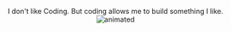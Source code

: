 

<p align="center">
  I don't like Coding.
But coding allows me to build something I like. 
  <img src="https://media.giphy.com/media/Y073XklaFddvZkGgUZ/giphy.gif?cid=ecf05e471ij38m13vucnvwjasra7txxb6qsfv8q3f2ajhkjj&rid=giphy.gif&ct=g" alt="animated" />
</p>
